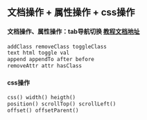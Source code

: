 ## 文档操作 + 属性操作 + css操作 
#### 文档操作、属性操作：tab导航切换  [教程文档地址](http://www.w3school.com.cn/jquery/jquery_ref_manipulation.asp) 
````html
addClass removeClass toggleClass 
text html toggle val 
append appendTo after before 
removeAttr attr hasClass
````
#### css操作
````html
css() width() heigth()
position() scrollTop() scrollLeft()
offset() offsetParent()
````
